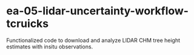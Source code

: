 # ea-05-lidar-uncertainty-workflow-tcruicks
Functionalized code to download and analyze LIDAR CHM tree height estimates with insitu observations.
